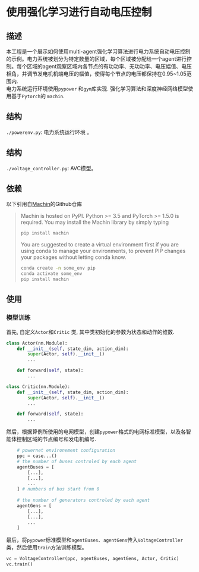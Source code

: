 # 使用强化学习进行自动电压控制

## 描述
本工程是一个展示如何使用multi-agent强化学习算法进行电力系统自动电压控制的示例。电力系统被划分为特定数量的区域，每个区域被分配给一个agent进行控制。每个区域的agent观察区域内各节点的有功功率、无功功率、电压幅值、电压相角，并调节发电机机端电压的幅值，使得每个节点的电压都保持在0.95~1.05范围内.   
电力系统运行环境使用`pypower` 和`gym`库实现. 强化学习算法和深度神经网络模型使用基于`Pytorch`的 `machin`.  

## 结构

`./powerenv.py`: 电力系统运行环境 。

## 结构
`./voltage_controller.py`: AVC模型。

## 依赖
以下引用自[Machin](https://github.com/iffiX/machin)的Github仓库
>Machin is hosted on PyPI. Python >= 3.5 and PyTorch >= 1.5.0 is required. You may install the Machin library by simply typing
>```bash
>pip install machin
>```
>You are suggested to create a virtual environment first if you are using conda to manage your environments, to prevent PIP changes your packages without letting conda know.
>```bash
>conda create -n some_env pip
>conda activate some_env
>pip install machin
>```

## 使用
### 模型训练

首先, 自定义`Actor`和`Critic` 类, 其中类初始化的参数为状态和动作的维数.

```python
class Actor(nn.Module):
    def __init__(self, state_dim, action_dim):
        super(Actor, self).__init__()
        ...

    def forward(self, state):
        ...

class Critic(nn.Module):
    def __init__(self, state_dim, action_dim):
        super(Actor, self).__init__()
        ...

    def forward(self, state):
        ...
```
然后，根据算例所使用的电网模型，创建`pypower`格式的电网标准模型，以及各智能体控制区域的节点编号和发电机编号.
```python
    # powernet environement configuration
    ppc = case...()
    # the number of buses controled by each agent
    agentBuses = [
        [...],
        [...],
        ...
    ] # numbers of bus start from 0
    
    # the number of generators controled by each agent
    agentGens = [
        [...],
        [...],
        ...
    ]
```
最后，将`pypower`标准模型和`agentBuses`、`agentGens`传入`VoltageController` 类，然后使用`train`方法训练模型。

```python
vc = VoltageController(ppc, agentBuses, agentGens, Actor, Critic)
vc.train()
```



